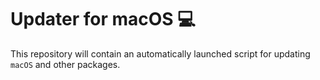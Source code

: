 # Updater for macOS 💻

This repository will contain an automatically launched script for updating `macOS` and other packages.
